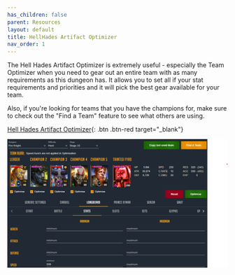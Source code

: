 ```yaml
---
has_children: false
parent: Resources
layout: default
title: HellHades Artifact Optimizer
nav_order: 1
---
```

The Hell Hades Artifact Optimizer is extremely useful - especially the Team Optimizer when you need to gear out an entire team with as many requirements as this dungeon has. It allows you to set all if your stat requirements and priorities and it will pick the best gear available for your team.

Also, if you're looking for teams that you have the champions for, make sure to check out the "Find a Team" feature to see what others are using.

[Hell Hades Artifact Optimizer](https://raidoptimiser.hellhades.com/){: .btn .btn-red target="_blank"}

![](/images/uploads/hhoptimizer.png)